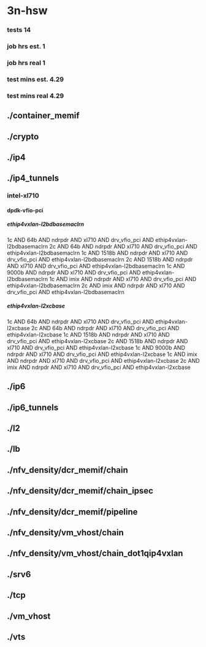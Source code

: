 # 3n-hsw
### tests 14
### job hrs est. 1
### job hrs real 1
### test mins est. 4.29
### test mins real 4.29
## ./container_memif
## ./crypto
## ./ip4
## ./ip4_tunnels
### intel-xl710
#### dpdk-vfio-pci
##### ethip4vxlan-l2bdbasemaclrn
1c AND 64b AND ndrpdr AND xl710 AND drv_vfio_pci AND ethip4vxlan-l2bdbasemaclrn
2c AND 64b AND ndrpdr AND xl710 AND drv_vfio_pci AND ethip4vxlan-l2bdbasemaclrn
1c AND 1518b AND ndrpdr AND xl710 AND drv_vfio_pci AND ethip4vxlan-l2bdbasemaclrn
2c AND 1518b AND ndrpdr AND xl710 AND drv_vfio_pci AND ethip4vxlan-l2bdbasemaclrn
1c AND 9000b AND ndrpdr AND xl710 AND drv_vfio_pci AND ethip4vxlan-l2bdbasemaclrn
1c AND imix AND ndrpdr AND xl710 AND drv_vfio_pci AND ethip4vxlan-l2bdbasemaclrn
2c AND imix AND ndrpdr AND xl710 AND drv_vfio_pci AND ethip4vxlan-l2bdbasemaclrn
##### ethip4vxlan-l2xcbase
1c AND 64b AND ndrpdr AND xl710 AND drv_vfio_pci AND ethip4vxlan-l2xcbase
2c AND 64b AND ndrpdr AND xl710 AND drv_vfio_pci AND ethip4vxlan-l2xcbase
1c AND 1518b AND ndrpdr AND xl710 AND drv_vfio_pci AND ethip4vxlan-l2xcbase
2c AND 1518b AND ndrpdr AND xl710 AND drv_vfio_pci AND ethip4vxlan-l2xcbase
1c AND 9000b AND ndrpdr AND xl710 AND drv_vfio_pci AND ethip4vxlan-l2xcbase
1c AND imix AND ndrpdr AND xl710 AND drv_vfio_pci AND ethip4vxlan-l2xcbase
2c AND imix AND ndrpdr AND xl710 AND drv_vfio_pci AND ethip4vxlan-l2xcbase
## ./ip6
## ./ip6_tunnels
## ./l2
## ./lb
## ./nfv_density/dcr_memif/chain
## ./nfv_density/dcr_memif/chain_ipsec
## ./nfv_density/dcr_memif/pipeline
## ./nfv_density/vm_vhost/chain
## ./nfv_density/vm_vhost/chain_dot1qip4vxlan
## ./srv6
## ./tcp
## ./vm_vhost
## ./vts
